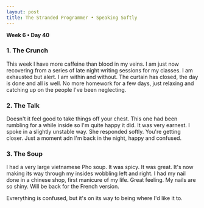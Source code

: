 ```yaml
---
layout: post
title: The Stranded Programmer • Speaking Softly
---
```



__Week 6 • Day 40__

### 1. The Crunch

This week I have more caffeine than blood in my veins. I am just now recovering from a series of late night writing sessions for my classes. I am exhausted but alert. I am within and without. The curtain has closed, the day is done and all is well. No more homework for a few days, just relaxing and catching up on the people I've been neglecting.

### 2. The Talk

Doesn't it feel good to take things off your chest. This one had been rumbling for a while inside so I'm quite happy it did. It was very earnest. I spoke in a slightly unstable way. She responded softly. You're getting closer. Just a moment adn I'm back in the night, happy and confused.

### 3. The Soup

I had a very large vietnamese Pho soup. It was spicy. It was great. It's now making its way through my insides wobbling left and right. I had my nail done in a chinese shop, first manicure of my life. Great feeling. My nails are so shiny. Will be back for the French version.  
  
Evrerything is confused, but it's on its way to being where I'd like it to.
